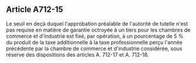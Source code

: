 Article A712-15
----
Le seuil en deçà duquel l'approbation préalable de l'autorité de tutelle n'est
pas requise en matière de garantie octroyée à un tiers pour les chambres de
commerce et d'industrie est fixé, par opération, à un pourcentage de 5 % du
produit de la taxe additionnelle à la taxe professionnelle perçu l'année
précédente par la chambre de commerce et d'industrie considérée, sous réserve
des dispositions des articles A. 712-17 et A. 712-18.
